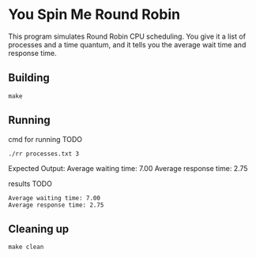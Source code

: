 # You Spin Me Round Robin

This program simulates Round Robin CPU scheduling. You give it a list of processes and a time quantum, and it tells you the average wait time and response time. 

## Building
```
make
```


## Running

cmd for running TODO
```shell
./rr processes.txt 3
```
Expected Output: Average waiting time: 7.00
                 Average response time: 2.75

results TODO
```shell
Average waiting time: 7.00
Average response time: 2.75
```

## Cleaning up

```shell
make clean
```
